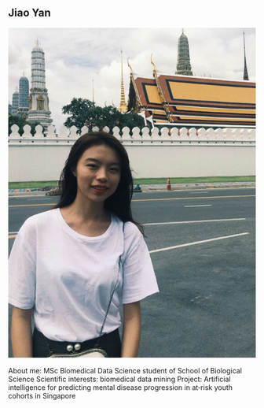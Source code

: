 
## Jiao Yan

![jiao yan_image](/images/jiaoyan.png)

About me:
MSc Biomedical Data Science student of School of Biological Science
Scientific interests: biomedical data mining
Project: Artificial intelligence for predicting mental disease progression in at‐risk youth cohorts in Singapore 
